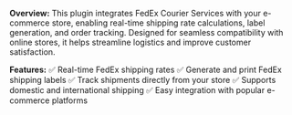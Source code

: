 **Overview:**
This plugin integrates FedEx Courier Services with your e-commerce store, enabling real-time shipping rate calculations, label generation, and order tracking. Designed for seamless compatibility with online stores, it helps streamline logistics and improve customer satisfaction.

**Features:**
✅ Real-time FedEx shipping rates
✅ Generate and print FedEx shipping labels
✅ Track shipments directly from your store
✅ Supports domestic and international shipping
✅ Easy integration with popular e-commerce platforms
